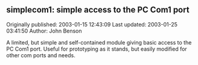 ## simplecom1: simple access to the PC Com1 port 
Originally published: 2003-01-15 12:43:09 
Last updated: 2003-01-25 03:41:50 
Author: John Benson 
 
A limited, but simple and self-contained module giving basic access to the PC Com1 port. Useful for prototyping as it stands, but easily modified for other com ports and needs.